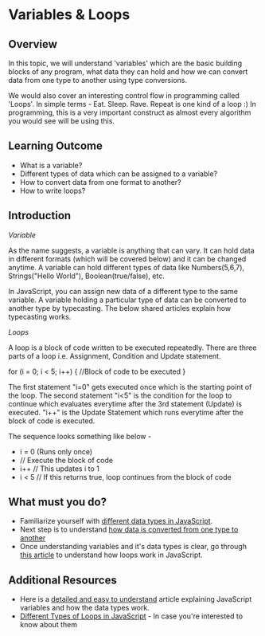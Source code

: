 # Variables & Loops

## Overview

In this topic, we will understand 'variables' which are the basic building blocks of any program, what data they can hold 
and how we can convert data from one type to another using type conversions.

We would also cover an interesting control flow in programming called 'Loops'. In simple terms - Eat. Sleep. Rave. Repeat is one kind of a loop :)
 In programming, this is a very important construct as almost every algorithm you would see will be using this.

## Learning Outcome

- What is a variable?
- Different types of data which can be assigned to a variable?
- How to convert data from one format to another?
- How to write loops?


## Introduction

*Variable*

As the name suggests, a variable is anything that can vary. It can hold data in different formats (which will be covered below) and it can be changed anytime. A variable can hold different types of data like Numbers(5,6,7), Strings("Hello World"), Boolean(true/false), etc.

In JavaScript, you can assign new data of a different type to the same variable. A variable holding a particular type of data can be converted to another type by typecasting. The below shared articles explain how typecasting works.

*Loops*

A loop is a block of code written to be executed repeatedly. There are three parts of a loop i.e. Assignment, Condition and Update statement.

for (i = 0; i < 5; i++) {
  //Block of code to be executed
}

The first statement "i=0" gets executed once which is the starting point of the loop. The second statement "i<5" is the condition for the loop to continue which evaluates everytime after the 3rd statement (Update) is executed. "i++" is the Update Statement which runs everytime after the block of code is executed.

The sequence looks something like below -
- i = 0 (Runs only once)
- // Execute the block of code
- i++ // This updates i to 1
- i < 5 // If this returns true, loop continues from the block of code


## What must you do?

-	Familiarize yourself with [different data types in JavaScript](https://www.geeksforgeeks.org/variables-datatypes-javascript/). 
-	Next step is to understand [how data is converted from one type to another](https://www.w3schools.com/js/js_type_conversion.asp)
- Once understanding variables and it's data types is clear, go through [this article](https://www.w3schools.com/js/js_loop_for.asp) to understand how loops work in JavaScript.


## Additional Resources
- Here is a [detailed and easy to understand](https://javascript.info/variables) article explaining JavaScript variables and how the data types work.
- [Different Types of Loops in JavaScript](https://www.edureka.co/blog/javascript-loops/) - In case you're interested to know about them
